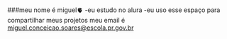 ###meu nome é miguel🫀
-eu estudo no alura
-eu uso esse espaço para compartilhar meus projetos
meu email é miguel.conceicao.soares@escola.pr.gov.br
